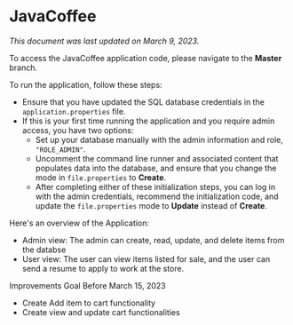 # JavaCoffee

*This document was last updated on March 9, 2023.*

To access the JavaCoffee application code, please navigate to the **Master** branch.

To run the application, follow these steps:

- Ensure that you have updated the SQL database credentials in the `application.properties` file.
- If this is your first time running the application and you require admin access, you have two options:
    - Set up your database manually with the admin information and role, `"ROLE_ADMIN"`.
    - Uncomment the command line runner and associated content that populates data into the database, and ensure that you change the mode in `file.properties` to **Create**. 
    - After completing either of these initialization steps, you can log in with the admin credentials, recommend the initialization code, and update the `file.properties` mode to **Update** instead of **Create**.

Here's an overview of the Application:
 - Admin view: The admin can create, read, update, and delete items from the databse
 - User view: The user can view items listed for sale, and the user can send a resume to apply to work at the store.

Improvements Goal Before March 15, 2023
  - Create Add item to cart functionality 
  - Create view and update cart functionalities


